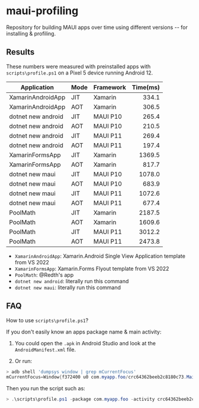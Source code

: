 # maui-profiling

Repository for building MAUI apps over time using different versions -- for installing & profiling.

## Results

These numbers were measured with preinstalled apps with `scripts\profile.ps1` on a Pixel 5 device running Android 12.

| Application        | Mode | Framework | Time(ms) |
|------------------- |------|-----------| --------:|
| XamarinAndroidApp  |  JIT |   Xamarin |    334.1 |
| XamarinAndroidApp  |  AOT |   Xamarin |    306.5 |
| dotnet new android |  JIT |  MAUI P10 |    265.4 |
| dotnet new android |  AOT |  MAUI P10 |    210.5 |
| dotnet new android |  JIT |  MAUI P11 |    269.4 |
| dotnet new android |  AOT |  MAUI P11 |    197.4 |
| XamarinFormsApp    |  JIT |   Xamarin |   1369.5 |
| XamarinFormsApp    |  AOT |   Xamarin |    817.7 |
| dotnet new maui    |  JIT |  MAUI P10 |   1078.0 |
| dotnet new maui    |  AOT |  MAUI P10 |    683.9 |
| dotnet new maui    |  JIT |  MAUI P11 |   1072.6 |
| dotnet new maui    |  AOT |  MAUI P11 |    677.4 |
| PoolMath           |  JIT |   Xamarin |   2187.5 |
| PoolMath           |  AOT |   Xamarin |   1609.6 |
| PoolMath           |  JIT |  MAUI P11 |   3012.2 |
| PoolMath           |  AOT |  MAUI P11 |   2473.8 |

* `XamarinAndroidApp`: Xamarin.Android Single View Application template from VS 2022
* `XamarinFormsApp`: Xamarin.Forms Flyout template from VS 2022
* `PoolMath`: @Redth's app
* `dotnet new android`: literally run this command
* `dotnet new maui`: literally run this command

## FAQ

How to use `scripts\profile.ps1`?

If you don't easily know an apps package name & main activity:

1. You could open the `.apk` in Android Studio and look at the `AndroidManifest.xml` file.

1. Or run:

```powershell
> adb shell 'dumpsys window | grep mCurrentFocus'
mCurrentFocus=Window{f372400 u0 com.myapp.foo/crc64362beeb2c8180c73.MainActivity}
```

Then you run the script such as:

```powershell
> .\scripts\profile.ps1 -package com.myapp.foo -activity crc64362beeb2c8180c73.MainActivity
```